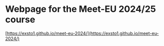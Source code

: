 # Webpage for the Meet-EU 2024/25 course

[https://exsto1.github.io/meet-eu-2024/](https://exsto1.github.io/meet-eu-2024/)
